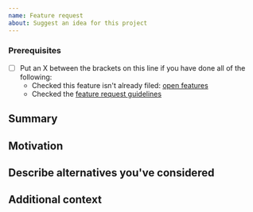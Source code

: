 ```yaml
---
name: Feature request
about: Suggest an idea for this project
---
```


### Prerequisites

- [ ] Put an X between the brackets on this line if you have done all of the
      following:
  - Checked this feature isn't already filed: [open features]
  - Checked the [feature request guidelines]

## Summary

<!-- One paragraph explanation of the feature. -->

## Motivation

<!-- Why are we doing this? What use cases does it support? What is the
     expected outcome? -->

## Describe alternatives you've considered

<!-- A clear and concise description of the alternative solutions you've
     considered. -->

## Additional context

<!-- Add any other context or code examples about the feature request here. -->

[open features]: https://github.com/HunterLarco/twitter-v2/issues?q=is%3Aopen+is%3Aissue+label%3Aenhancement
[feature request guidelines]: https://github.com/HunterLarco/twitter-v2/blob/master/CONTRIBUTING.md#suggesting-enhancements
